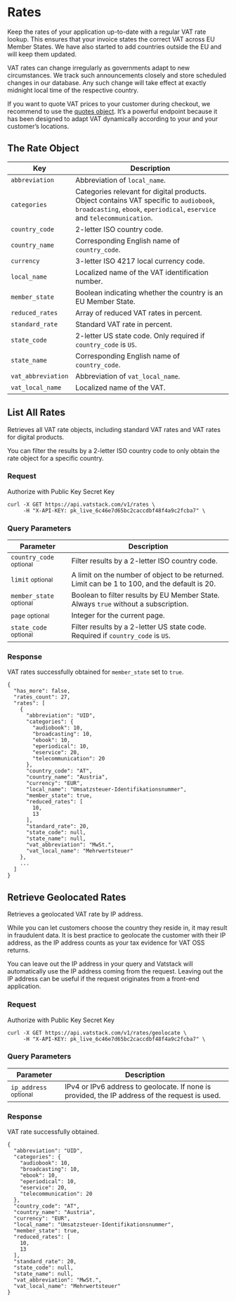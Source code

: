 # Rates

Keep the rates of your application up-to-date with a regular VAT rate lookup. This ensures that your invoice states the correct VAT across EU Member States. We have also started to add countries outside the EU and will keep them updated.

VAT rates can change irregularly as governments adapt to new circumstances. We track such announcements closely and store scheduled changes in our database. Any such change will take effect at exactly midnight local time of the respective country.

If you want to quote VAT prices to your customer during checkout, we recommend to use the [quotes object](https://vatstack.com/docs/quotes). It’s a powerful endpoint because it has been designed to adapt VAT dynamically according to your and your customer’s locations.

## The Rate Object

| Key | Description |
| --- | --- |
| `abbreviation` | Abbreviation of `local_name`. |
| `categories` | Categories relevant for digital products. Object contains VAT specific to `audiobook`, `broadcasting`, `ebook`, `eperiodical`, `eservice` and `telecommunication`. |
| `country_code` | 2-letter ISO country code. |
| `country_name` | Corresponding English name of `country_code`. |
| `currency` | 3-letter ISO 4217 local currency code. |
| `local_name` | Localized name of the VAT identification number. |
| `member_state` | Boolean indicating whether the country is an EU Member State. |
| `reduced_rates` | Array of reduced VAT rates in percent. |
| `standard_rate` | Standard VAT rate in percent. |
| `state_code` | 2-letter US state code. Only required if `country_code` is `US`. |
| `state_name` | Corresponding English name of `country_code`. |
| `vat_abbreviation` | Abbreviation of `vat_local_name`. |
| `vat_local_name` | Localized name of the VAT. |

## List All Rates

Retrieves all VAT rate objects, including standard VAT rates and VAT rates for digital products.

You can filter the results by a 2-letter ISO country code to only obtain the rate object for a specific country.

### Request

Authorize with <span class="badge badge-success">Public Key</span> <span class="badge badge-warning">Secret Key</span>

```
curl -X GET https://api.vatstack.com/v1/rates \
     -H "X-API-KEY: pk_live_6c46e7d65bc2caccdbf48f4a9c2fcba7" \
```

### Query Parameters

| Parameter | Description |
| --- | --- |
| `country_code` <small>optional</small> | Filter results by a 2-letter ISO country code. |
| `limit` <small>optional</small> | A limit on the number of object to be returned. Limit can be 1 to 100, and the default is 20. |
| `member_state` <small>optional</small> | Boolean to filter results by EU Member State. Always `true` without a subscription. |
| `page` <small>optional</small> | Integer for the current page. |
| `state_code` <small>optional</small> | Filter results by a 2-letter US state code. Required if `country_code` is `US`. |

### Response

VAT rates successfully obtained for `member_state` set to `true`.

```
{
  "has_more": false,
  "rates_count": 27,
  "rates": [
    {
      "abbreviation": "UID",
      "categories": {
        "audiobook": 10,
        "broadcasting": 10,
        "ebook": 10,
        "eperiodical": 10,
        "eservice": 20,
        "telecommunication": 20
      },
      "country_code": "AT",
      "country_name": "Austria",
      "currency": "EUR",
      "local_name": "Umsatzsteuer-Identifikationsnummer",
      "member_state": true,
      "reduced_rates": [
        10,
        13
      ],
      "standard_rate": 20,
      "state_code": null,
      "state_name": null,
      "vat_abbreviation": "MwSt.",
      "vat_local_name": "Mehrwertsteuer"
    },
    ...
  ]
}
```

## Retrieve Geolocated Rates

Retrieves a geolocated VAT rate by IP address.

While you can let customers choose the country they reside in, it may result in fraudulent data. It is best practice to geolocate the customer with their IP address, as the IP address counts as your tax evidence for VAT OSS returns.

You can leave out the IP address in your query and Vatstack will automatically use the IP address coming from the request. Leaving out the IP address can be useful if the request originates from a front-end application.

### Request

Authorize with <span class="badge badge-success">Public Key</span> <span class="badge badge-warning">Secret Key</span>

```
curl -X GET https://api.vatstack.com/v1/rates/geolocate \
     -H "X-API-KEY: pk_live_6c46e7d65bc2caccdbf48f4a9c2fcba7" \
```

### Query Parameters

| Parameter | Description |
| --- | --- |
| `ip_address` <small>optional</small> | IPv4 or IPv6 address to geolocate. If none is provided, the IP address of the request is used. |

### Response

VAT rate successfully obtained.

```
{
  "abbreviation": "UID",
  "categories": {
    "audiobook": 10,
    "broadcasting": 10,
    "ebook": 10,
    "eperiodical": 10,
    "eservice": 20,
    "telecommunication": 20
  },
  "country_code": "AT",
  "country_name": "Austria",
  "currency": "EUR",
  "local_name": "Umsatzsteuer-Identifikationsnummer",
  "member_state": true,
  "reduced_rates": [
    10,
    13
  ],
  "standard_rate": 20,
  "state_code": null,
  "state_name": null,
  "vat_abbreviation": "MwSt.",
  "vat_local_name": "Mehrwertsteuer"
}
```
